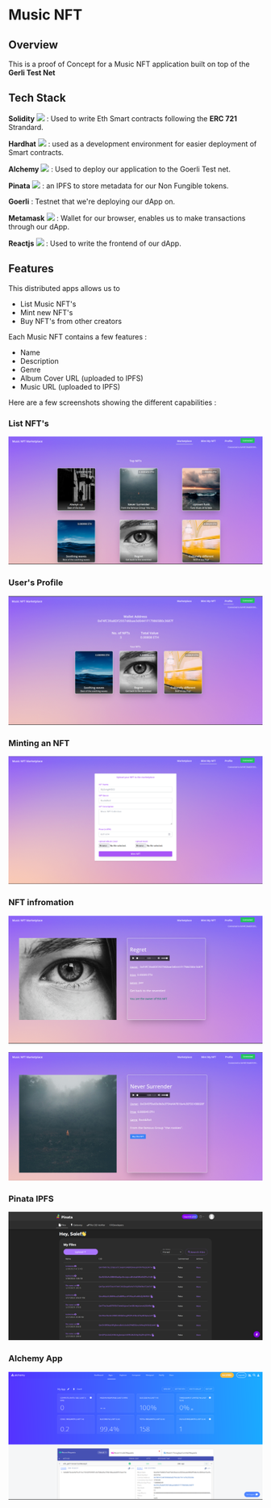# Music NFT

## Overview

This is a proof of Concept for a Music NFT application built on top of the **Gerli Test Net**

## Tech Stack

**Solidity**
  <img width="15" src="https://upload.wikimedia.org/wikipedia/commons/thumb/9/98/Solidity_logo.svg/386px-Solidity_logo.svg.png?20201202112837"> : Used to write Eth Smart contracts following the **ERC 721** Strandard.
 
**Hardhat** <img width="15" src="https://www.solodev.com/file/13466e21-dd2c-11ec-b9ad-0eaef3759f5f/Hardhat-Logo-Icon.png"> : used as a development environment for easier deployment of Smart contracts.

**Alchemy**  <img width="15" src="https://res.cloudinary.com/crunchbase-production/image/upload/c_lpad,h_170,w_170,f_auto,b_white,q_auto:eco,dpr_1/knid3ofzvtnf9f6ifg7t"> : Used to deploy our application to the Goerli Test net.

**Pinata**  <img width="50" src="https://app.pinata.cloud/static/media/pinnieLogoLight.a70da5f573b6440a2af461e19ab35baf.svg"> : an IPFS to store metadata for our Non Fungible tokens.

**Goerli**  : Testnet that we're deploying our dApp on.

**Metamask**  <img width="15" src="https://upload.wikimedia.org/wikipedia/commons/thumb/3/36/MetaMask_Fox.svg/512px-MetaMask_Fox.svg.png?20220831120339"> : Wallet for our browser, enables us to make transactions through our dApp.

**Reactjs**  <img width="15" src="https://upload.wikimedia.org/wikipedia/commons/thumb/a/a7/React-icon.svg/512px-React-icon.svg.png?20220125121207"> : Used to write the frontend of our dApp.

## Features

This distributed apps allows us to 

- List Music NFT's
- Mint new NFT's
- Buy NFT's from other creators

Each Music NFT contains a few features :
- Name
- Description
- Genre
- Album Cover URL (uploaded to IPFS)
- Music URL (uploaded to IPFS)


Here are a few screenshots showing the different capabilities :

### List NFT's

![](./resources/marketplace.png)

### User's Profile

![](./resources/profile.png)


### Minting an NFT
![](./resources/mint_nft.png)

### NFT infromation

![](./resources/nft_profile.png)

![](./resources/nft_profile_buy.png)

### Pinata IPFS

![](./resources/pinata.png)

### Alchemy App

![](./resources/alchemy_app.png)